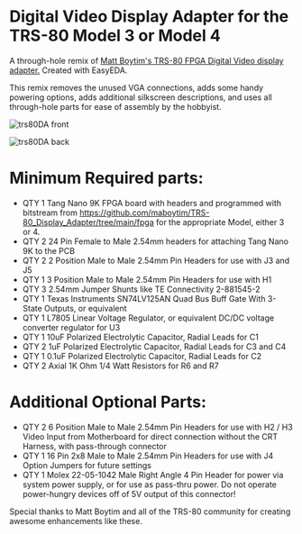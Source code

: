 # Digital Video Display Adapter for the TRS-80 Model 3 or Model 4
A through-hole remix of [Matt Boytim's TRS-80 FPGA Digital Video display adapter.](https://github.com/maboytim/TRS-80_Display_Adapter/tree/main) Created with EasyEDA.

This remix removes the unused VGA connections, adds some handy powering options, adds additional silkscreen descriptions, and uses all through-hole parts for ease of assembly by the hobbyist.

![trs80DA front](https://github.com/frnno967/trs-80-TH-display-adapter/assets/73573576/df06c01c-6520-46e6-8814-4b09d0f34983)

![trs80DA back](https://github.com/frnno967/trs-80-TH-display-adapter/assets/73573576/58cda5c3-4972-4141-b251-43a9efbe860b)

# Minimum Required parts:
* QTY 1 Tang Nano 9K FPGA board with headers and programmed with bitstream from https://github.com/maboytim/TRS-80_Display_Adapter/tree/main/fpga for the appropriate Model, either 3 or 4.
* QTY 2 24 Pin Female to Male 2.54mm headers for attaching Tang Nano 9K to the PCB
* QTY 2 2 Position Male to Male 2.54mm Pin Headers for use with J3 and J5
* QTY 1 3 Position Male to Male 2.54mm Pin Headers for use with H1
* QTY 3 2.54mm Jumper Shunts like TE Connectivity 2-881545-2
* QTY 1 Texas Instruments SN74LV125AN Quad Bus Buff Gate With 3-State Outputs, or equivalent
* QTY 1 L7805 Linear Voltage Regulator, or equivalent DC/DC voltage converter regulator for U3
* QTY 1 10uF Polarized Electrolytic Capacitor, Radial Leads for C1
* QTY 2 1uF Polarized Electrolytic Capacitor, Radial Leads for C3 and C4
* QTY 1 0.1uF Polarized Electrolytic Capacitor, Radial Leads for C2
* QTY 2 Axial 1K Ohm 1/4 Watt Resistors for R6 and R7

# Additional Optional Parts:
* QTY 2 6 Position Male to Male 2.54mm Pin Headers for use with H2 / H3 Video Input from Motherboard for direct connection without the CRT Harness, with pass-through connector
* QTY 1 16 Pin 2x8 Male to Male 2.54mm Pin Headers for use with J4 Option Jumpers for future settings
* QTY 1 Molex 22-05-1042 Male Right Angle 4 Pin Header for power via system power supply, or for use as pass-thru power. Do not operate power-hungry devices off of 5V output of this connector!

Special thanks to Matt Boytim and all of the TRS-80 community for creating awesome enhancements like these.
